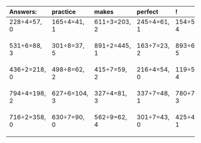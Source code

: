 | Answers: | practice | makes | perfect | ! |
| :--- | :--- | :--- | :--- | :--- |
| 228÷4=57, 0 | 165÷4=41, 1 | 611÷3=203, 2 | 245÷4=61, 1 | 154÷5=30, 4 | 
|   |   |   |   |   | 
|   |   |   |   |   | 
|   |   |   |   |   | 
| 531÷6=88, 3 | 301÷8=37, 5 | 891÷2=445, 1 | 163÷7=23, 2 | 893÷6=148, 5 | 
|   |   |   |   |   | 
|   |   |   |   |   | 
|   |   |   |   |   | 
| 436÷2=218, 0 | 498÷8=62, 2 | 415÷7=59, 2 | 216÷4=54, 0 | 119÷5=23, 4 | 
|   |   |   |   |   | 
|   |   |   |   |   | 
|   |   |   |   |   | 
| 794÷4=198, 2 | 627÷6=104, 3 | 327÷4=81, 3 | 337÷7=48, 1 | 780÷7=111, 3 | 
|   |   |   |   |   | 
|   |   |   |   |   | 
|   |   |   |   |   | 
| 716÷2=358, 0 | 630÷7=90, 0 | 562÷9=62, 4 | 301÷7=43, 0 | 425÷4=106, 1 | 
|   |   |   |   |   | 
|   |   |   |   |   | 
|   |   |   |   |   | 
